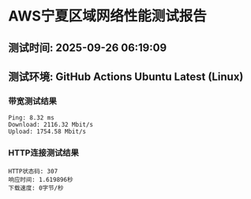 # AWS宁夏区域网络性能测试报告
## 测试时间: 2025-09-26 06:19:09
## 测试环境: GitHub Actions Ubuntu Latest (Linux)

### 带宽测试结果
```
Ping: 8.32 ms
Download: 2116.32 Mbit/s
Upload: 1754.58 Mbit/s
```

### HTTP连接测试结果
```
HTTP状态码: 307
响应时间: 1.619896秒
下载速度: 0字节/秒
```


